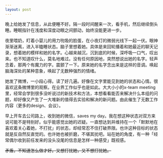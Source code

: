 ```yaml
---
layout: post
---
```


晚上给她发了信息，从此便睡不好。隔一段时间醒来一次，看手机，然后继续倒头睡。睡眠指针在浅度和深度动眼之间颤动，始终没能更进一步。

夜里喂奶，盯着小婴儿的用力吮吸的脸蛋，在小夜灯的微弱光线下一起一伏。眼神渐渐迷离，进入半瞌睡状态。脑子里想着她。具体是来回轮播着和她最近的聊天记录，想着她的模样和她的名字。心越来越沉，沉到底的时候，深呼吸一口气，叹出来。也不知道叹什么，莫名地难过。没有任何原因地，突然想说出她的名字。轻声念着，那两个有魔力的字。震颤了一下。原来她的名字念出来是这样的音调。唤起脑海深处的某种意象，唤起了无数种强烈的情绪。

她发了微博，一小段心得。读了好几遍。好像在文字里能见到她的状态和心情。很喜欢这条微博里的观察。在业界工作似乎也是如此。大大小小的x-team meeting里，经常会学到很多没听说过的新技术和方法，本想看看能否来解决什么本组的问题，却好像又产生了一大堆新的值得去实验和解决的新问题。由此催生了无数工作内容（更多的design、会议）。

早上开车去公司路上，收到她的微信，saves my day。我在想这种状态对双方来说可能不是特别好。似乎能感觉出她的迟疑。一直想达到并维持在一个「默默地在喜欢着关心着她，不打扰」的状态，却经常忍不住打破界限。也许这种目标的状态就是反自然反直觉的。也许她也被折磨，不堪其扰吧。站在她的角度，有一种「经常偶尔收到前任发来的没头没尾的信息是怎样一种感受」既视感。

~~矛盾，不知道怎么做才好。又想打扰她，又不想打扰她。~~